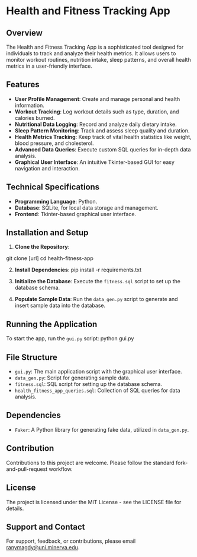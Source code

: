 # Health and Fitness Tracking App

## Overview
The Health and Fitness Tracking App is a sophisticated tool designed for individuals to track and analyze their health metrics. It allows users to monitor workout routines, nutrition intake, sleep patterns, and overall health metrics in a user-friendly interface.

## Features
- **User Profile Management**: Create and manage personal and health information.
- **Workout Tracking**: Log workout details such as type, duration, and calories burned.
- **Nutritional Data Logging**: Record and analyze daily dietary intake.
- **Sleep Pattern Monitoring**: Track and assess sleep quality and duration.
- **Health Metrics Tracking**: Keep track of vital health statistics like weight, blood pressure, and cholesterol.
- **Advanced Data Queries**: Execute custom SQL queries for in-depth data analysis.
- **Graphical User Interface**: An intuitive Tkinter-based GUI for easy navigation and interaction.

## Technical Specifications
- **Programming Language**: Python.
- **Database**: SQLite, for local data storage and management.
- **Frontend**: Tkinter-based graphical user interface.

## Installation and Setup
1. **Clone the Repository**:

git clone [url]
cd health-fitness-app

2. **Install Dependencies**:
pip install -r requirements.txt

3. **Initialize the Database**:
Execute the `fitness.sql` script to set up the database schema.

4. **Populate Sample Data**:
Run the `data_gen.py` script to generate and insert sample data into the database.

## Running the Application
To start the app, run the `gui.py` script:
python gui.py


## File Structure
- `gui.py`: The main application script with the graphical user interface.
- `data_gen.py`: Script for generating sample data.
- `fitness.sql`: SQL script for setting up the database schema.
- `health_fitness_app_queries.sql`: Collection of SQL queries for data analysis.

## Dependencies
- `Faker`: A Python library for generating fake data, utilized in `data_gen.py`.

## Contribution
Contributions to this project are welcome. Please follow the standard fork-and-pull-request workflow.

## License
The project is licensed under the MIT License - see the LICENSE file for details.

## Support and Contact
For support, feedback, or contributions, please email [ranymagdy@uni.minerva.edu](mailto:ranymagdy@uni.minerva.edu).


